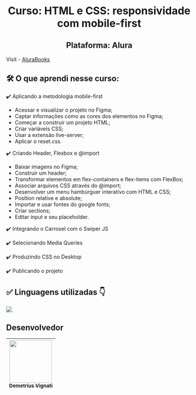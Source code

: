 <h1 align="center">Curso: HTML e CSS: responsividade com mobile-first</h1>
<h2 align="center">Plataforma: Alura</h2>

Visit - [AluraBooks](https://www.google.com)

<!-- <img width="960" alt="Imagem do site" src="https://github.com/demetriusvas/robotron-2000/blob/77ae8d47575f760ee186c18de86bcb9796d18995/img/screenshot-robotron-2000.png"> -->

## 🛠️ O que aprendi nesse curso:

:heavy_check_mark: Aplicando a metodologia mobile-first

* Acessar e visualizar o projeto no Figma;
* Captar informações como as cores dos elementos no Figma;
* Começar a construir um projeto HTML;
* Criar variáveis CSS;
* Usar a extensão live-server;
* Aplicar o reset.css.

:heavy_check_mark: Criando Header, Flexbox e @import

* Baixar imagens no Figma;
* Construir um header;
* Transformar elementos em flex-containers e flex-items com FlexBox;
* Associar arquivos CSS através do @import;
* Desenvolver um menu hambúrguer interativo com HTML e CSS;
* Position relative e absolute;
* Importar e usar fontes do google fonts;
* Criar sections;
* Editar input e seu placeholder.

:heavy_check_mark: Integrando o Carrosel com o Swiper JS

:heavy_check_mark: Selecionando Media Queries

:heavy_check_mark: Produzindo CSS no Desktop

:heavy_check_mark: Publicando o projeto


## ✅ Linguagens utilizadas 👇

<p align="left">
  <a href="#">
    <img src="https://skillicons.dev/icons?i=html,css,js" />
  </a>
</p>



## Desenvolvedor

| [<img src="https://avatars.githubusercontent.com/u/22012261?s=400&v=4" width=115><br><sub>Demetrius Vignati</sub>](https://github.com/demetriusvas) |
| :---: |